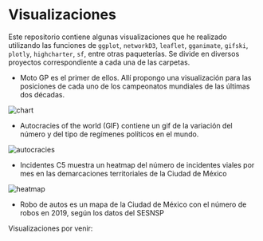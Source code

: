 # Visualizaciones
 Este repositorio contiene algunas visualizaciones que he realizado utilizando las funciones de `ggplot`, `networkD3`, `leaflet`, `gganimate`, `gifski`, `plotly`, `highcharter`, `sf`, entre otras paqueterías. Se divide en diversos proyectos correspondiente a cada una de las carpetas. 
 
 - Moto GP es el primer de ellos. Allí propongo una visualización para las posiciones de cada uno de los campeonatos mundiales de las últimas dos décadas. 
 
 ![chart](https://user-images.githubusercontent.com/47362216/104989384-f9e44d80-59df-11eb-9949-e17dae4a6227.png)
 
 - Autocracies of the world (GIF) contiene un gif de la variación del número y del tipo de regímenes políticos en el mundo.
 
 ![autocracies](https://user-images.githubusercontent.com/47362216/104989348-e0db9c80-59df-11eb-9a62-86873e241b3a.gif)
 
 - Incidentes C5 muestra un heatmap del número de incidentes viales por mes en las demarcaciones territoriales de la Ciudad de México
 
 ![heatmap](https://user-images.githubusercontent.com/47362216/104989469-2304de00-59e0-11eb-954f-cdb0da538bec.png)
 
 - Robo de autos es un mapa de la Ciudad de México con el número de robos en 2019, según los datos del SESNSP


Visualizaciones por venir: 


